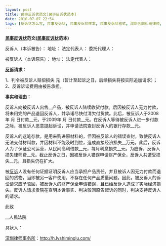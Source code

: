 ```yaml
---
layout: post
title: 民事反诉状范文(民事反诉状范本)
date: 2010-07-07 22:54
tags: [反诉状怎么写, 民事反诉状, 民事反诉状样本, 民事反诉状格式, 深圳合同纠纷律师, 范文]
---
```

<strong><a href="http://h.lvshiminglu.com/law/149.html" target="_self">民事反诉状</a>范文(<a href="http://h.lvshiminglu.com/law/149.html" target="_self">民事反诉状</a>范本)</strong>

反诉人（本诉被告）：
地址：
法定代表人：
委托代理人：

被反诉人（本诉原告）：
地址：
法定代表人：

<strong><a href="http://h.lvshiminglu.com/law/149.html" target="_self">反诉</a>请求：</strong>

1、判令被反诉人赔偿损失 元（暂计至起诉之日，后续损失将按实际追加请求）；
2、反诉诉讼费用由被告承担。

<strong>事实和理由：</strong>

反诉人向被反诉人出售__产品，被反诉人陆续收货付款。后因被反诉人无力付款，将未用完的产品退回反诉人，并承诺尽快付清欠付货款。此后，被反诉人于2008年  月  日付款__元，于2009年  月  日付款__元。在反诉人等待被反诉人进一步付款之际，被反诉人恶意提起诉讼，并申请法院查封反诉人的银行存款__元。

反诉人的这笔存款，是用来购进原材料的，但因被反诉人的错误查封，致使反诉人无法支付材料款，并因材料不能及时到位，造成直接经济损失__万元。此后，反诉人为了保证公司运营，从民间高利借款__元，每月利息损失__元。为应诉，反诉人损失律师费__元。截止反诉之日，因被反诉人错误申请财产保全，反诉人共遭受损失__元，且损失仍在扩大。

被<a href="http://h.lvshiminglu.com/law/149.html" target="_self">反诉</a>人没有任何证据证明反诉人应当承担产品责任，并且被诉人因无力付款而退回的货物，当即被另一客户使用，不存在任何产品质量问题。因此，被反诉人的诉讼请求应予驳回，被反诉人的财产保全申请错误，且已给反诉人造成了实际经济损失。反诉人请求贵院在查明本诉事实、判决驳回原告起诉的同时，判决支持反诉人的请求。

此致

__人民法院

具状人：

<a href="http://h.lvshiminglu.com/">深圳律师事务所</a>：<a href="http://h.lvshiminglu.com/">http://h.lvshiminglu.com/</a>

